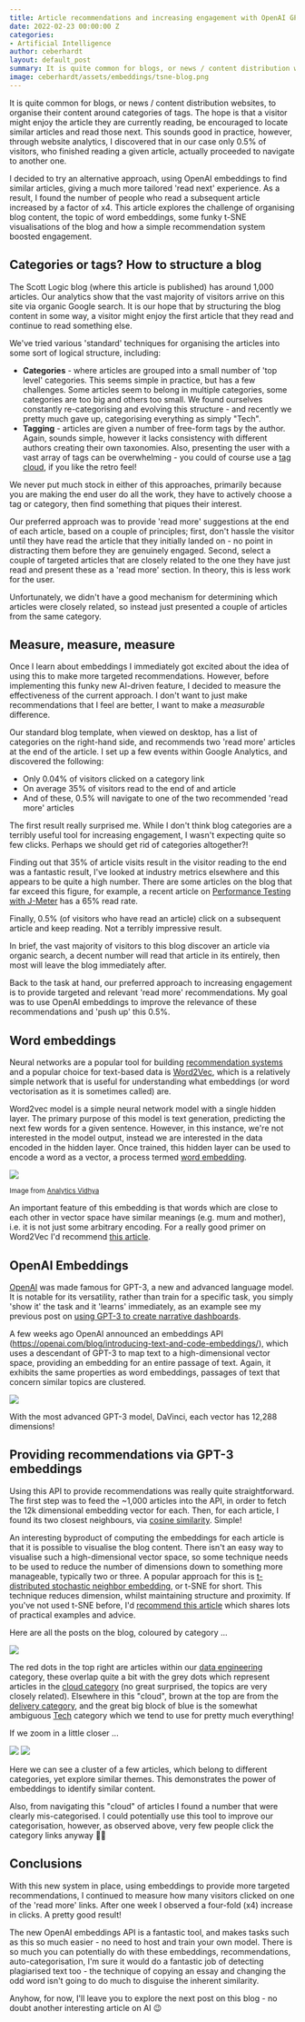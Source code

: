 ```yaml
---
title: Article recommendations and increasing engagement with OpenAI GPT-3 Embeddings
date: 2022-02-23 00:00:00 Z
categories:
- Artificial Intelligence
author: ceberhardt
layout: default_post
summary: It is quite common for blogs, or news / content distribution websites, to organise their content around categories of tags. However, this approach is time-consuming, and from measuring behaviours, it doesn't seem to do much to encourage browsing. In this blog post I use the new OpenAI embedding API to create highly targeted article recommendations, resulting in a four-fold (x4) increase in engagement.
image: ceberhardt/assets/embeddings/tsne-blog.png
---
```


It is quite common for blogs, or news / content distribution websites, to organise their content around categories of tags. The hope is that a visitor might enjoy the article they are currently reading, be encouraged to locate similar articles and read those next. This sounds good in practice, however, through website analytics, I discovered that in our case only 0.5% of visitors, who finished reading a given article, actually proceeded to navigate to another one.

I decided to try an alternative approach, using OpenAI embeddings to find similar articles, giving a much more tailored 'read next' experience. As a result, I found the number of people who read a subsequent article increased by a factor of x4. This article explores the challenge of organising blog content, the topic of word embeddings, some funky t-SNE visualisations of the blog and how a simple recommendation system boosted engagement.

## Categories or tags? How to structure a blog

The Scott Logic blog (where this article is published) has around 1,000 articles. Our analytics show that the vast majority of visitors arrive on this site via organic Google search. It is our hope that by structuring the blog content in some way, a visitor might enjoy the first article that they read and continue to read something else. 

We've tried various 'standard' techniques for organising the articles into some sort of logical structure, including:

  - **Categories** - where articles are grouped into a small number of 'top level' categories. This seems simple in practice, but has a few challenges. Some articles seem to belong in multiple categories, some categories are too big and others too small. We found ourselves constantly re-categorising and evolving this structure - and recently we pretty much gave up, categorising everything as simply "Tech".
  - **Tagging** - articles are given a number of free-form tags by the author. Again, sounds simple, however it lacks consistency with different authors creating their own taxonomies. Also, presenting the user with a vast array of tags can be overwhelming - you could of course use a [tag cloud](https://en.wikipedia.org/wiki/Tag_cloud), if you like the retro feel!

We never put much stock in either of this approaches, primarily because you are making the end user do all the work, they have to actively choose a tag or category, then find something that piques their interest. 

Our preferred approach was to provide 'read more' suggestions at the end of each article, based on a couple of principles; first, don't hassle the visitor until they have read the article that they initially landed on - no point in distracting them before they are genuinely engaged. Second, select a couple of targeted articles that are closely related to the one they have just read and present these as a 'read more' section. In theory, this is less work for the user.

Unfortunately, we didn't have a good mechanism for determining which articles were closely related, so instead just presented a couple of articles from the same category.

## Measure, measure, measure

Once I learn about embeddings I immediately got excited about the idea of using this to make more targeted recommendations. However, before implementing this funky new AI-driven feature, I decided to measure the effectiveness of the current approach. I don't want to just make recommendations that I feel are better, I want to make a _measurable_ difference.

Our standard blog template, when viewed on desktop, has a list of categories on the right-hand side, and recommends two 'read more' articles at the end of the article. I set up a few events within Google Analytics, and discovered the following:

 - Only 0.04% of visitors clicked on a category link
 - On average 35% of visitors read to the end of and article
 - And of these, 0.5% will navigate to one of the two recommended 'read more' articles

The first result really surprised me. While I don't think blog categories are a terribly useful tool for increasing engagement, I wasn't expecting quite so few clicks. Perhaps we should get rid of categories altogether?!

Finding out that 35% of article visits result in the visitor reading to the end was a fantastic result, I've looked at industry metrics elsewhere and this appears to be quite a high number. There are some articles on the blog that far exceed this figure, for example, a recent article on [Performance Testing with J-Meter](https://blog.scottlogic.com/2021/12/09/Performance-Testing-with-JMeter.html) has a 65% read rate. 

Finally, 0.5% (of visitors who have read an article) click on a subsequent article and keep reading. Not a terribly impressive result. 

In brief, the vast majority of visitors to this blog discover an article via organic search, a decent number will read that article in its entirely, then most will leave the blog immediately after.

Back to the task at hand, our preferred approach to increasing engagement is to provide targeted and relevant 'read more' recommendations. My goal was to use OpenAI embeddings to improve the relevance of these recommendations and 'push up' this 0.5%.

## Word embeddings

Neural networks are a popular tool for building [recommendation systems](https://en.wikipedia.org/wiki/Recommender_system) and a popular choice for text-based data is [Word2Vec](https://en.wikipedia.org/wiki/Word2vec), which is a relatively simple network that is useful for understanding what embeddings (or word vectorisation as it is sometimes called) are.

Word2vec model is a simple neural network model with a single hidden layer. The primary purpose of this model is text generation, predicting the next few words for a given sentence. However, in this instance, we're not interested in the model output, instead we are interested in the data encoded in the hidden layer. Once trained, this hidden layer can be used to encode a word as a vector, a process termed [word embedding](https://en.wikipedia.org/wiki/Word_embedding). 

<img src="{{site.baseurl}}/ceberhardt/assets/embeddings/word2vec.png"/>

<small>Image from [Analytics Vidhya](https://www.analyticsvidhya.com/blog/2019/07/how-to-build-recommendation-system-word2vec-python/)</small>

An important feature of this embedding is that words which are close to each other in vector space have similar meanings (e.g. mum and mother), i.e. it is not just some arbitrary encoding. For a really good primer on Word2Vec I'd recommend [this article](https://www.analyticsvidhya.com/blog/2019/07/how-to-build-recommendation-system-word2vec-python).

 ## OpenAI Embeddings

[OpenAI](https://openai.com/) was made famous for GPT-3, a new and advanced language model. It is notable for its versatility, rather than train for a specific task, you simply 'show it' the task and it 'learns' immediately, as an example see my previous post on [using GPT-3 to create narrative dashboards](https://blog.scottlogic.com/2021/12/08/narrative-dashboard.html).

A few weeks ago OpenAI announced an embeddings API (https://openai.com/blog/introducing-text-and-code-embeddings/), which uses a descendant of GPT-3 to map text to a high-dimensional vector space, providing an embedding for an entire passage of text. Again, it exhibits the same properties as word embeddings, passages of text that concern similar topics are clustered.

<img src="{{site.baseurl}}/ceberhardt/assets/embeddings/embeddings.png"/>

With the most advanced GPT-3 model, DaVinci, each vector has 12,288 dimensions!

## Providing recommendations via GPT-3 embeddings

Using this API to provide recommendations was really quite straightforward. The first step was to feed the ~1,000 articles into the API, in order to fetch the 12k dimensional embedding vector for each. Then, for each article, I found its two closest neighbours, via [cosine similarity](https://en.wikipedia.org/wiki/Cosine_similarity). Simple!

An interesting byproduct of computing the embeddings for each article is that it is possible to visualise the blog content. There isn't an easy way to visualise such a high-dimensional vector space, so some technique needs to be used to reduce the number of dimensions down to something more manageable, typically two or three. A popular approach for this is [t-distributed stochastic neighbor embedding](https://en.wikipedia.org/wiki/T-distributed_stochastic_neighbor_embedding), or t-SNE for short. This technique reduces dimension, whilst maintaining structure and proximity. If you've not used t-SNE before, I'd [recommend this article](https://distill.pub/2016/misread-tsne/) which shares lots of practical examples and advice.

Here are all the posts on the blog, coloured by category ...

<img src="{{site.baseurl}}/ceberhardt/assets/embeddings/tsne-blog.png"/>

The red dots in the top right are articles within our [data engineering](https://blog.scottlogic.com/category/data-engineering.html) category, these overlap quite a bit with the grey dots which represent articles in the [cloud category](https://blog.scottlogic.com/category/cloud.html) (no great surprised, the topics are very closely related). Elsewhere in this "cloud", brown at the top are from the [delivery category](https://blog.scottlogic.com/category/delivery.html), and the great big block of blue is the somewhat ambiguous [Tech](https://blog.scottlogic.com/category/tech.html) category which we tend to use for pretty much everything!

If we zoom in a little closer ...

<img src="{{site.baseurl}}/ceberhardt/assets/embeddings/tsne-blog-zoom.png"/>

<img src="{{site.baseurl}}/ceberhardt/assets/embeddings/tsne-blog-zoomed.png"/>

Here we can see a cluster of a few articles, which belong to different categories, yet explore similar themes. This demonstrates the power of embeddings to identify similar content. 

Also, from navigating this "cloud" of articles I found a number that were clearly mis-categorised. I could potentially use this tool to improve our categorisation, however, as observed above, very few people click the category links anyway 🤷‍♀️

## Conclusions

With this new system in place, using embeddings to provide more targeted recommendations, I continued to measure how many visitors clicked on one of the 'read more' links. After one week I observed a four-fold (x4) increase in clicks. A pretty good result!

The new OpenAI embeddings API is a fantastic tool, and makes tasks such as this so much easier - no need to host and train your own model. There is so much you can potentially do with these embeddings, recommendations, auto-categorisation, I'm sure it would do a fantastic job of detecting plagiarised text too - the technique of copying an essay and changing the odd word isn't going to do much to disguise the inherent similarity.

Anyhow, for now, I'll leave you to explore the next post on this blog - no doubt another interesting article on AI 😉






